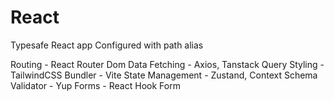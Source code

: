 # React 

Typesafe React app Configured with path alias

Routing - React Router Dom
Data Fetching - Axios, Tanstack Query
Styling - TailwindCSS
Bundler - Vite
State Management - Zustand, Context
Schema Validator - Yup
Forms - React Hook Form
